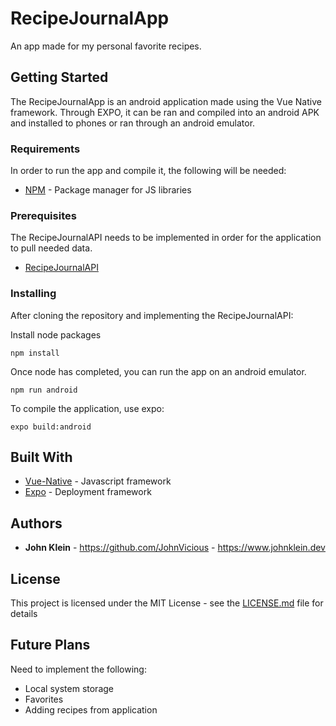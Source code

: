 # RecipeJournalApp
 An app made for my personal favorite recipes.
 
## Getting Started

 The RecipeJournalApp is an android application made using the Vue Native framework. Through EXPO, it can be ran and compiled into an android APK and installed to phones or ran through an android emulator.
 
 ### Requirements
 
 In order to run the app and compile it, the following will be needed:
 
* [NPM](https://nodejs.org/en/) - Package manager for JS libraries

### Prerequisites

The RecipeJournalAPI needs to be implemented in order for the application to pull needed data.

* [RecipeJournalAPI](https://github.com/JohnVicious/RecipeJournalApp)

### Installing

After cloning the repository and implementing the RecipeJournalAPI:

Install node packages
```
npm install
```

Once node has completed, you can run the app on an android emulator.
```
npm run android
```

To compile the application, use expo:
```
expo build:android
```

## Built With

* [Vue-Native](https://vue-native.io/) - Javascript framework
* [Expo](https://docs.expo.io/) - Deployment framework

## Authors

* **John Klein** - https://github.com/JohnVicious - https://www.johnklein.dev

## License

This project is licensed under the MIT License - see the [LICENSE.md](LICENSE.md) file for details

## Future Plans

Need to implement the following:

* Local system storage
* Favorites
* Adding recipes from application
